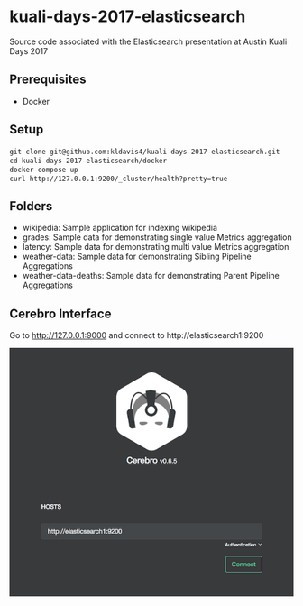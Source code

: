 # kuali-days-2017-elasticsearch

Source code associated with the Elasticsearch presentation at Austin Kuali Days 2017

## Prerequisites

- Docker

## Setup

```
git clone git@github.com:kldavis4/kuali-days-2017-elasticsearch.git
cd kuali-days-2017-elasticsearch/docker
docker-compose up
curl http://127.0.0.1:9200/_cluster/health?pretty=true
```
## Folders

- wikipedia: Sample application for indexing wikipedia
- grades: Sample data for demonstrating single value Metrics aggregation
- latency: Sample data for demonstrating multi value Metrics aggregation
- weather-data: Sample data for demonstrating Sibling Pipeline Aggregations
- weather-data-deaths: Sample data for demonstrating Parent Pipeline Aggregations

## Cerebro Interface

Go to http://127.0.0.1:9000 and connect to http://elasticsearch1:9200

![Cerebro Login](https://github.com/kldavis4/kuali-days-2017-elasticsearch/raw/master/cerebro_login.png "Cerebro Login")

